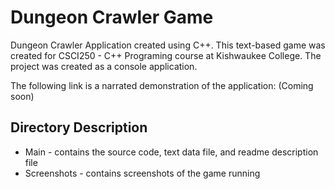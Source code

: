 # Dungeon Crawler Game

Dungeon Crawler Application created using C++. This text-based game was created for CSCI250 - C++ Programing course at Kishwaukee College. The project was created as a console application.

The following link is a narrated demonstration of the application: (Coming soon)

## Directory Description
  - Main - contains the source code, text data file, and readme description file
  - Screenshots - contains screenshots of the game running
